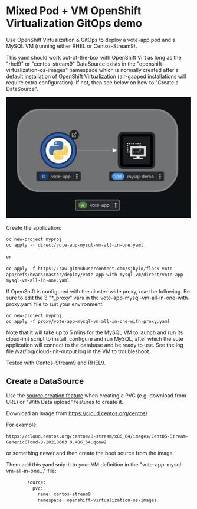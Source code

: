 # Mixed Pod + VM OpenShift Virtualization GitOps demo

Use OpenShift Virtualization & GitOps to deploy a vote-app pod and a MySQL VM (running either RHEL or Centos-Stream9).

This yaml should work out-of-the-box with OpenShift Virt as long as the "rhel9" or "centos-stream9" DataSource exists in the "openshift-virtualization-os-images" namespace which is normally created after a default installation of OpenShift Virtualization (air-gapped installations will require extra configuration). If not, then see below on how to "Create a DataSource". 

<img src="./images/vote-app-plus-vm-demo.png" alt="This is what it looks like" width="500">

Create the application:

```
oc new-project myproj
oc apply -f direct/vote-app-mysql-vm-all-in-one.yaml

or

oc apply -f https://raw.githubusercontent.com/sjbylo/flask-vote-app/refs/heads/master/deploy/vote-app-with-mysql-vm/direct/vote-app-mysql-vm-all-in-one.yaml 
```

If OpenShift is configured with the cluster-wide proxy, use the following. Be sure to edit the 3 "*_proxy" vars in the vote-app-mysql-vm-all-in-one-with-proxy.yaml file to suit your environment:

```
oc new-project myproj
oc apply -f proxy/vote-app-mysql-vm-all-in-one-with-proxy.yaml
```

Note that it will take up to 5 mins for the MySQL VM to launch and run its cloud-init script to install, configure and run MySQL, after which the vote application will connect to the database and be ready to use.  See the log file /var/log/cloud-init-output.log in the VM to troubleshoot. 

Tested with Centos-Stream9 and RHEL9.

## Create a DataSource

Use the [source creation feature](https://docs.redhat.com/en/documentation/openshift_container_platform/4.13/html/virtualization/virtual-machine-templates#virt-creating-and-using-boot-sources) when creating a PVC (e.g. download from URL) or "With Data upload" features to create it.

Download an image from https://cloud.centos.org/centos/

For example:
```
https://cloud.centos.org/centos/8-stream/x86_64/images/CentOS-Stream-GenericCloud-8-20210603.0.x86_64.qcow2
```

or something newer and then create the boot source from the image.

Them add this yaml snip-it to your VM definition in the "vote-app-mysql-vm-all-in-one..." file: 

```
        source:
          pvc:
            name: centos-stream9
            namespace: openshift-virtualization-os-images
```


